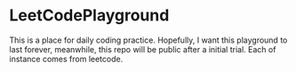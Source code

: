 # LeetCodePlayground
 This is a place for daily coding practice.
 Hopefully, I want this playground to last forever, meanwhile, this repo will be public after a initial trial.
 Each of instance comes from leetcode.
